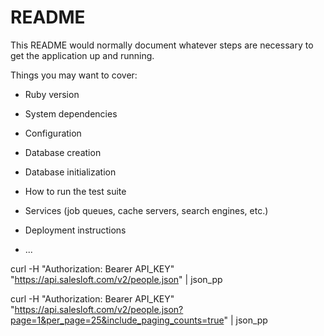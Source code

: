 # README

This README would normally document whatever steps are necessary to get the
application up and running.

Things you may want to cover:

* Ruby version

* System dependencies

* Configuration

* Database creation

* Database initialization

* How to run the test suite

* Services (job queues, cache servers, search engines, etc.)

* Deployment instructions

* ...


curl -H "Authorization: Bearer API_KEY" "https://api.salesloft.com/v2/people.json" | json_pp

curl -H "Authorization: Bearer API_KEY" "https://api.salesloft.com/v2/people.json?page=1&per_page=25&include_paging_counts=true" | json_pp
